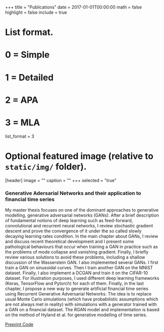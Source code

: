 +++
title = "Publications"
date = 2017-01-01T00:00:00
math = false
highlight = false
include = true

# List format.
#   0 = Simple
#   1 = Detailed
#   2 = APA
#   3 = MLA
list_format = 3

# Optional featured image (relative to `static/img/` folder).
[header]
image = ""
caption = ""
+++ selected = "true"
  

<h3 class="master thesis" itemprop="name">
   Generative Adersarial Networks and their application to financial time series
</h3>        

My master thesis focuses on one of the dominant approaches to generative modelling, generative adversarial networks (GANs). After a brief description of fundamental notions of deep learning such as feed-forward, convolutional and recurrent neural networks, I review stochastic gradient descent and prove the convergence of it under the so called slowly decaying learning rates condition. In the main chapter about GANs, I review and discuss recent theoretical development and I present some pathological behaviours that occur when training a GAN in practice such as the problems of mode collapse and vanishing gradient. Finally, I briefly review various solutions to avoid these problems, including a shallow discussion of the Wasserstein GAN. I also implemented several GANs. I first train a GAN on sinusoidal curves. Then I train another GAN on the MNIST dataset. Finally, I also implement a DCGAN and train it on the CIFAR-10 dataset. For illustration purposes, I used different deep learning frameworks (Keras, TensorFlow and Pytorch) for each of them.  Finally, in the last chapter, I propose a new way to generate artificial financial time series using Recurrent Generative Adversarial Networks. The idea is to replace usual Monte Carlo simulations (which have probabilistic assumptions which are not always met in reality) with simulations with a generator trained with a GAN on a financial dataset. The RGAN model and implementation is based on the method of Hyland et al. for generative modelling of time series. 



<a class="btn btn-primary btn-outline btn-xs" href="https://www.researchgate.net/publication/326676131_Generative_Adversarial_Networks" target="_blank" rel="noopener">
  Preprint
</a>

<a class="btn btn-primary btn-outline btn-xs" href="https://github.com/balintgersey/Generative-Adversarial-Networks-for-financial-time-series-generation" target="_blank" rel="noopener">
  Code
</a>
